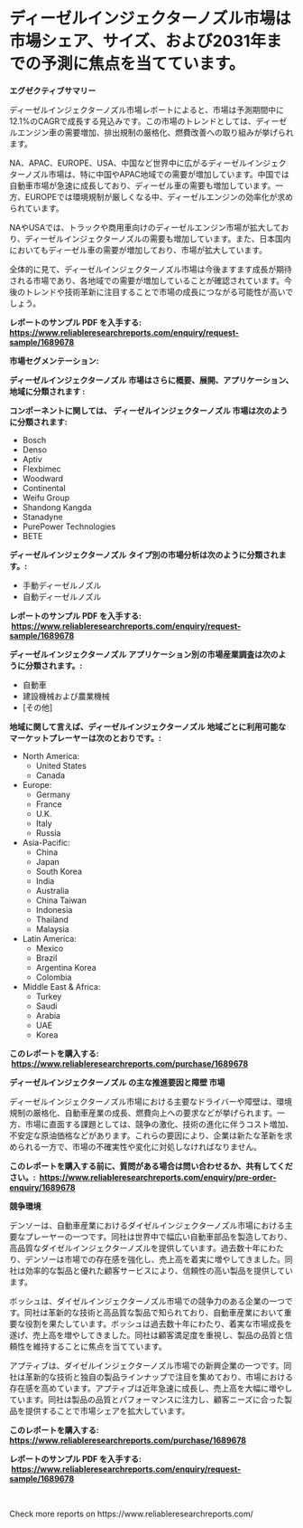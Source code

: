 <p><h1>ディーゼルインジェクターノズル市場は市場シェア、サイズ、および2031年までの予測に焦点を当てています。</h1></p><p><strong>エグゼクティブサマリー</strong></p>
<p><p>ディーゼルインジェクターノズル市場レポートによると、市場は予測期間中に12.1%のCAGRで成長する見込みです。この市場のトレンドとしては、ディーゼルエンジン車の需要増加、排出規制の厳格化、燃費改善への取り組みが挙げられます。</p><p>NA、APAC、EUROPE、USA、中国など世界中に広がるディーゼルインジェクターノズル市場は、特に中国やAPAC地域での需要が増加しています。中国では自動車市場が急速に成長しており、ディーゼル車の需要も増加しています。一方、EUROPEでは環境規制が厳しくなる中、ディーゼルエンジンの効率化が求められています。</p><p>NAやUSAでは、トラックや商用車向けのディーゼルエンジン市場が拡大しており、ディーゼルインジェクターノズルの需要も増加しています。また、日本国内においてもディーゼル車の需要が増加しており、市場が拡大しています。</p><p>全体的に見て、ディーゼルインジェクターノズル市場は今後ますます成長が期待される市場であり、各地域での需要が増加していることが確認されています。今後のトレンドや技術革新に注目することで市場の成長につながる可能性が高いでしょう。</p></p>
<p><strong>レポートのサンプル PDF を入手する: <a href="https://www.reliableresearchreports.com/enquiry/request-sample/1689678">https://www.reliableresearchreports.com/enquiry/request-sample/1689678</a></strong></p>
<p><strong>市場セグメンテーション:</strong></p>
<p><strong> ディーゼルインジェクターノズル 市場はさらに概要、展開、アプリケーション、地域に分類されます :</strong></p>
<p><strong>コンポーネントに関しては、 ディーゼルインジェクターノズル 市場は次のように分類されます: &nbsp;</strong></p>
<p><ul><li>Bosch</li><li>Denso</li><li>Aptiv</li><li>Flexbimec</li><li>Woodward</li><li>Continental</li><li>Weifu Group</li><li>Shandong Kangda</li><li>Stanadyne</li><li>PurePower Technologies</li><li>BETE</li></ul></p>
<p><strong> ディーゼルインジェクターノズル タイプ別の市場分析は次のように分類されます。:</strong></p>
<p><ul><li>手動ディーゼルノズル</li><li>自動ディーゼルノズル</li></ul></p>
<p><strong>レポートのサンプル PDF を入手する: &nbsp;<a href="https://www.reliableresearchreports.com/enquiry/request-sample/1689678">https://www.reliableresearchreports.com/enquiry/request-sample/1689678</a></strong></p>
<p><strong> ディーゼルインジェクターノズル アプリケーション別の市場産業調査は次のように分類されます。:</strong></p>
<p><ul><li>自動車</li><li>建設機械および農業機械</li><li>[その他]</li></ul></p>
<p><strong>地域に関して言えば、ディーゼルインジェクターノズル 地域ごとに利用可能なマーケットプレーヤーは次のとおりです。:</strong></p>
<p><ul>
    <li>
        North America:
        <ul>
            <li>United States</li>
            <li>Canada</li>
        </ul>
    </li>
    <li>
        Europe:
        <ul>
            <li>Germany</li>
            <li>France</li>
            <li>U.K.</li>
            <li>Italy</li>
            <li>Russia</li>
        </ul>
    </li>
    <li>
        Asia-Pacific:
        <ul>
            <li>China</li>
            <li>Japan</li>
            <li>South Korea</li>
            <li>India</li>
            <li>Australia</li>
            <li>China Taiwan</li>
            <li>Indonesia</li>
            <li>Thailand</li>
            <li>Malaysia</li>
        </ul>
    </li>
    <li>
        Latin America:
        <ul>
            <li>Mexico</li>
            <li>Brazil</li>
            <li>Argentina Korea</li>
            <li>Colombia</li>
        </ul>
    </li>
    <li>
        Middle East & Africa:
        <ul>
            <li>Turkey</li>
            <li>Saudi</li>
            <li>Arabia</li>
            <li>UAE</li>
            <li>Korea</li>
        </ul>
    </li>
    </ul></p>
<p><strong>このレポートを購入する: &nbsp;<a href="https://www.reliableresearchreports.com/purchase/1689678">https://www.reliableresearchreports.com/purchase/1689678</a></strong></p>
<p><strong>ディーゼルインジェクターノズル の主な推進要因と障壁 市場</strong></p>
<p><p>ディーゼルインジェクターノズル市場における主要なドライバーや障壁は、環境規制の厳格化、自動車産業の成長、燃費向上への要求などが挙げられます。一方、市場に直面する課題としては、競争の激化、技術の進化に伴うコスト増加、不安定な原油価格などがあります。これらの要因により、企業は新たな革新を求められる一方で、市場の不確実性や変化に対処しなければなりません。</p></p>
<p><strong>このレポートを購入する前に、質問がある場合は問い合わせるか、共有してください。:&nbsp; <a href="https://www.reliableresearchreports.com/enquiry/pre-order-enquiry/1689678">https://www.reliableresearchreports.com/enquiry/pre-order-enquiry/1689678</a></strong></p>
<p><strong>競争環境</strong></p>
<p><p>デンソーは、自動車産業におけるダイゼルインジェクターノズル市場における主要なプレーヤーの一つです。同社は世界中で幅広い自動車部品を製造しており、高品質なダイゼルインジェクターノズルを提供しています。過去数十年にわたり、デンソーは市場での存在感を強化し、売上高を着実に増やしてきました。同社は効率的な製品と優れた顧客サービスにより、信頼性の高い製品を提供しています。</p><p>ボッシュは、ダイゼルインジェクターノズル市場での競争力のある企業の一つです。同社は革新的な技術と高品質な製品で知られており、自動車産業において重要な役割を果たしています。ボッシュは過去数十年にわたり、着実な市場成長を遂げ、売上高を増やしてきました。同社は顧客満足度を重視し、製品の品質と信頼性を維持することに焦点を当てています。</p><p>アプティブは、ダイゼルインジェクターノズル市場での新興企業の一つです。同社は革新的な技術と独自の製品ラインナップで注目を集めており、市場における存在感を高めています。アプティブは近年急速に成長し、売上高を大幅に増やしています。同社は製品の品質とパフォーマンスに注力し、顧客ニーズに合った製品を提供することで市場シェアを拡大しています。</p></p>
<p><strong>このレポートを購入する: &nbsp; <a href="https://www.reliableresearchreports.com/purchase/1689678">https://www.reliableresearchreports.com/purchase/1689678</a></strong></p>
<p><strong>レポートのサンプル PDF を入手する: &nbsp;<a href="https://www.reliableresearchreports.com/enquiry/request-sample/1689678">https://www.reliableresearchreports.com/enquiry/request-sample/1689678</a></strong><strong></strong></p>
<p>&nbsp;</p>
<p>Check more reports on https://www.reliableresearchreports.com/</p>